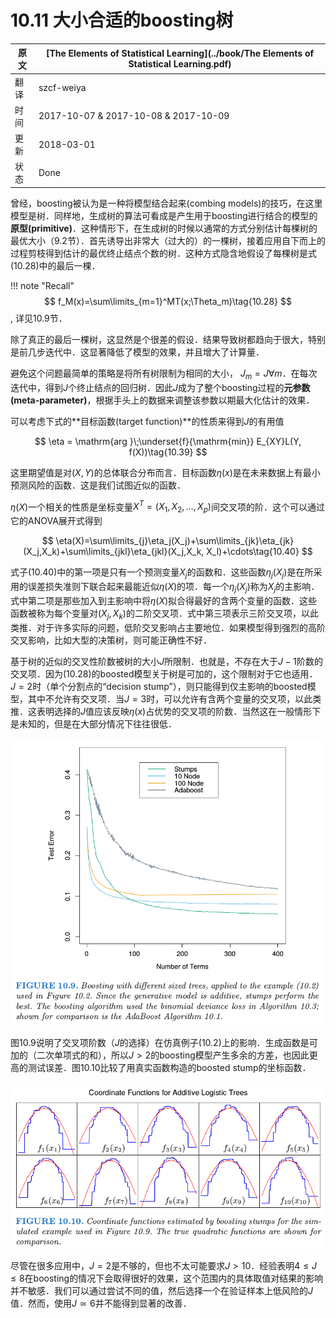 # 10.11 大小合适的boosting树

| 原文   | [The Elements of Statistical Learning](../book/The Elements of Statistical Learning.pdf) |
| ---- | ---------------------------------------- |
| 翻译   | szcf-weiya                               |
| 时间   | 2017-10-07 & 2017-10-08  &   2017-10-09                           |
| 更新   | 2018-03-01                               |
| 状态 | Done|

曾经，boosting被认为是一种将模型结合起来(combing models)的技巧，在这里模型是树．同样地，生成树的算法可看成是产生用于boosting进行结合的模型的**原型(primitive)**．这种情形下，在生成树的时候以通常的方式分别估计每棵树的最优大小（9.2节）．首先诱导出非常大（过大的）的一棵树，接着应用自下而上的过程剪枝得到估计的最优终止结点个数的树．这种方式隐含地假设了每棵树是式(10.28)中的最后一棵．

!!! note "Recall"
    $$
    f_M(x)=\sum\limits_{m=1}^MT(x;\Theta_m)\tag{10.28}
    $$, 详见10.9节．

除了真正的最后一棵树，这显然是个很差的假设．结果导致树都趋向于很大，特别是前几步迭代中．这显著降低了模型的效果，并且增大了计算量．

避免这个问题最简单的策略是将所有树限制为相同的大小， $J_m=J\forall m$．在每次迭代中，得到$J$个终止结点的回归树．因此$J$成为了整个boosting过程的**元参数(meta-parameter)**，根据手头上的数据来调整该参数以期最大化估计的效果．

可以考虑下式的**目标函数(target function)**的性质来得到$J$的有用值

$$
\eta = \mathrm{arg }\;\underset{f}{\mathrm{min}} E_{XY}L(Y, f(X))\tag{10.39}
$$

这里期望值是对$(X,Y)$的总体联合分布而言．目标函数$\eta(x)$是在未来数据上有最小预测风险的函数．这是我们试图近似的函数．

$\eta(X)$一个相关的性质是坐标变量$X^T=(X_1,X_2,\ldots, X_p)$间交叉项的阶．这个可以通过它的ANOVA展开式得到

$$
\eta(X)=\sum\limits_{j}\eta_j(X_j)+\sum\limits_{jk}\eta_{jk}(X_j,X_k)+\sum\limits_{jkl}\eta_{jkl}(X_j,X_k, X_l)+\cdots\tag{10.40}
$$

式子(10.40)中的第一项是只有一个预测变量$X_j$的函数和．这些函数$\eta_j(X_j)$是在所采用的误差损失准则下联合起来最能近似$\eta(X)$的项．每一个$\eta_j(X_j)$称为$X_j$的主影响．式中第二项是那些加入到主影响中将$\eta(X)$拟合得最好的含两个变量的函数．这些函数被称为每个变量对$(X_j,X_k)$的二阶交叉项．式中第三项表示三阶交叉项，以此类推．对于许多实际的问题，低阶交叉影响占主要地位．如果模型得到强烈的高阶交叉影响，比如大型的决策树，则可能正确性不好．

基于树的近似的交叉性阶数被树的大小$J$所限制．也就是，不存在大于$J-1$阶数的交叉项．因为(10.28)的boosted模型关于树是可加的，这个限制对于它也适用．$J=2$时（单个分割点的“decision stump”），则只能得到仅主影响的boosted模型，其中不允许有交叉项．当$J=3$时，可以允许有含两个变量的交叉项，以此类推．这表明选择的$J$值应该反映$\eta(x)$占优势的交叉项的阶数．当然这在一般情形下是未知的，但是在大部分情况下往往很低．

![](../img/10/fig10.9.png)

图10.9说明了交叉项阶数（$J$的选择）在仿真例子(10.2)上的影响．生成函数是可加的（二次单项式的和），所以$J>2$的boosting模型产生多余的方差，也因此更高的测试误差．图10.10比较了用真实函数构造的boosted stump的坐标函数．

![](../img/10/fig10.10.png)

尽管在很多应用中，$J=2$是不够的，但也不太可能要求$J>10$．经验表明$4\le J\le 8$在boosting的情况下会取得很好的效果，这个范围内的具体取值对结果的影响并不敏感．我们可以通过尝试不同的值，然后选择一个在验证样本上低风险的$J$值．然而，使用$J\simeq 6$并不能得到显著的改善．
